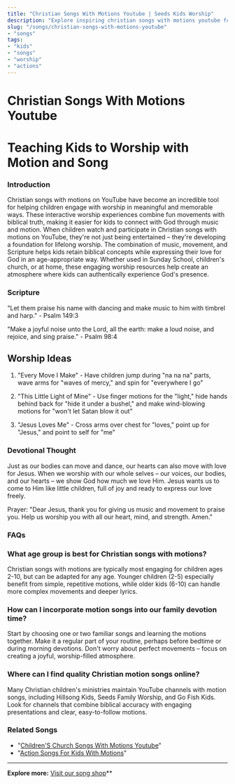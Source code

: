 ```yaml
---
title: "Christian Songs With Motions Youtube | Seeds Kids Worship"
description: "Explore inspiring christian songs with motions youtube for children's worship and faith development. Biblical music resources for families and ministry."
slug: "/songs/christian-songs-with-motions-youtube"
- "songs"
tags:
- "kids"
- "songs"
- "worship"
- "actions"
---
```


# Christian Songs With Motions Youtube

# Teaching Kids to Worship with Motion and Song

### Introduction
Christian songs with motions on YouTube have become an incredible tool for helping children engage with worship in meaningful and memorable ways. These interactive worship experiences combine fun movements with biblical truth, making it easier for kids to connect with God through music and motion. When children watch and participate in Christian songs with motions on YouTube, they're not just being entertained – they're developing a foundation for lifelong worship. The combination of music, movement, and Scripture helps kids retain biblical concepts while expressing their love for God in an age-appropriate way. Whether used in Sunday School, children's church, or at home, these engaging worship resources help create an atmosphere where kids can authentically experience God's presence.

### Scripture
"Let them praise his name with dancing and make music to him with timbrel and harp." - Psalm 149:3

"Make a joyful noise unto the Lord, all the earth: make a loud noise, and rejoice, and sing praise." - Psalm 98:4

## Worship Ideas
1. "Every Move I Make" - Have children jump during "na na na" parts, wave arms for "waves of mercy," and spin for "everywhere I go"

2. "This Little Light of Mine" - Use finger motions for the "light," hide hands behind back for "hide it under a bushel," and make wind-blowing motions for "won't let Satan blow it out"

3. "Jesus Loves Me" - Cross arms over chest for "loves," point up for "Jesus," and point to self for "me"

### Devotional Thought
Just as our bodies can move and dance, our hearts can also move with love for Jesus. When we worship with our whole selves – our voices, our bodies, and our hearts – we show God how much we love Him. Jesus wants us to come to Him like little children, full of joy and ready to express our love freely.

Prayer: "Dear Jesus, thank you for giving us music and movement to praise you. Help us worship you with all our heart, mind, and strength. Amen."

### FAQs

### What age group is best for Christian songs with motions?
Christian songs with motions are typically most engaging for children ages 2-10, but can be adapted for any age. Younger children (2-5) especially benefit from simple, repetitive motions, while older kids (6-10) can handle more complex movements and deeper lyrics.

### How can I incorporate motion songs into our family devotion time?
Start by choosing one or two familiar songs and learning the motions together. Make it a regular part of your routine, perhaps before bedtime or during morning devotions. Don't worry about perfect movements – focus on creating a joyful, worship-filled atmosphere.

### Where can I find quality Christian motion songs online?
Many Christian children's ministries maintain YouTube channels with motion songs, including Hillsong Kids, Seeds Family Worship, and Go Fish Kids. Look for channels that combine biblical accuracy with engaging presentations and clear, easy-to-follow motions.

### Related Songs

- "[Children'S Church Songs With Motions Youtube](/songs/children-s-church-songs-with-motions-youtube/)"
- "[Action Songs For Kids With Motions](/songs/action-songs-for-kids-with-motions/)"

---

**Explore more:** [Visit our song shop](https://seedskidsworship.com/shop)**

<!-- Schema Markup -->
<script type="application/ld+json">
{
  "@context": "https://schema.org",
  "@type": "MusicRecording",
  "name": "Christian Songs With Motions Youtube",
  "byArtist": {
    "@type": "MusicGroup",
    "name": "Seeds Kids Worship"
  },
  "isFamilyFriendly": true,
  "url": "https://seedskidsworship.com/songs/christian-songs-with-motions-youtube/"
}
</script>